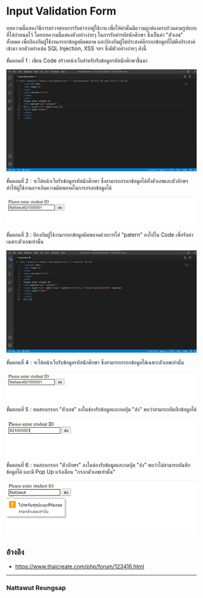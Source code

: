 # Input Validation Form

บทความนี้แสดงวิธีการตรวจสอบการรับค่าจากผู้ใช้งาน เพื่อให้ค่านั้นมีความถูกต้องครบถ้วนตามรูปแบบที่ได้กำหนดไว้ โดยบทความนี้แสดงตัวอย่างง่ายๆ ในการรับค่ารหัสนักศึกษา ซึ่งเป็นค่า "ตัวเลข" ทั้งหมด เพื่อป้องกันผู้ใช้งานกรอกข้อมูลผิดพลาด และป้องกันผู้ไม่ประสงค์ดีกรอกข้อมูลที่ไม่พึงประสงค์เข้ามา ยกตัวอย่างเช่น SQL Injection, XSS ฯลฯ ซึ่งมีตัวอย่างง่ายๆ ดังนี้

ขั้นตอนที่ 1 : เขียน Code สร้างหน้าเว็บสำหรับรับข้อมูลรหัสนักศึกษาขึ้นมา

![Input Validation Form](imgmid/d5/1.jpg)


ขั้นตอนที่ 2 : จะได้หน้าเว็บรับข้อมูลรหัสนักศึกษา ซึ่งสามารถกรอกข้อมูลได้ทั้งตัวเลขและตัวอักษร ทำให้ผู้ใช้งานอาจเกิดความผิดพลาดในการกรอกข้อมูลได้

![Input Validation Form](imgmid/d5/2.jpg)


ขั้นตอนที่ 3 : ป้องกันผู้ใช้งานกรอกข้อมูลผิดพลาดด้วยการใส่ "patern" ลงไปใน Code เพื่อรับค่าเฉพาะตัวเลขเท่านั้น 

![Input Validation Form](imgmid/d5/3.jpg)


ขั้นตอนที่ 4 : จะได้หน้าเว็บรับข้อมูลรหัสนักศึกษา ซึ่งสามารถกรอกข้อมูลได้เฉพาะตัวเลขเท่านั้น

![Input Validation Form](imgmid/d5/2.jpg)

ขั้นตอนที่ 5 : ทดสอบกรอก "ตัวเลข" ลงในช่องรับข้อมูลและกดปุ่ม "ส่ง" พบว่าสามารถบันทึกข้อมูลได้

![Input Validation Form](imgmid/d5/5.jpg)


ขั้นตอนที่ 6 : ทดสอบกรอก "ตัวอักษร" ลงในช่องรับข้อมูลและกดปุ่ม "ส่ง" พบว่าไม่สามารถบันทึกข้อมูลได้ และมี Pop Up แจ้งเตือน "กรอกตัวเลขเท่านั้น"

![Input Validation Form](imgmid/d5/6.jpg)


## อ้างอิง
- https://www.thaicreate.com/php/forum/123416.html

--------------------------------------

### Nattawut Reungsap